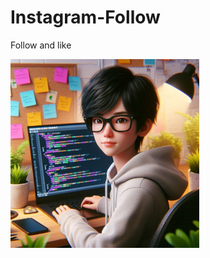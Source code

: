 # Instagram-Follow
Follow and like 

<img src="avtar1.jpeg" alt="Description of Image" height="80%" width="60%">
